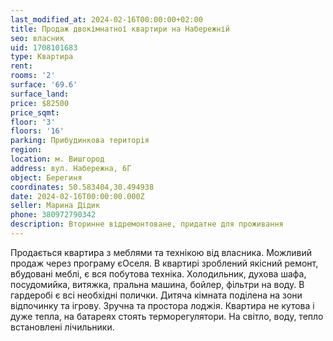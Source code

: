 ```yaml
---
last_modified_at: 2024-02-16T00:00:00+02:00
title: Продаж двокімнатної квартири на Набережній
seo: власник
uid: 1708101683
type: Квартира
rent:
rooms: '2'
surface: '69.6'
surface_land:
price: $82500
price_sqmt:
floor: '3'
floors: '16'
parking: Прибудинкова територія
region:
location: м. Вишгород
address: вул. Набережна, 6Г
object: Берегиня
coordinates: 50.583404,30.494938
date: 2024-02-16T00:00:00.000Z
seller: Марина Дідик
phone: 380972790342
description: Вторинне відремонтоване, придатне для проживання
---
```


Продається квартира з меблями та технікою від власника. Можливий продаж через програму єОселя. В квартирі зроблений якісний ремонт, вбудовані меблі, є вся побутова техніка. Холодильник, духова шафа, посудомийка, витяжка, пральна машина, бойлер, фільтри на воду. В гардеробі є всі необхідні полички. Дитяча кімната поділена на зони відпочинку та ігрову. Зручна та простора лоджія. Квартира не кутова і дуже тепла, на батареях стоять терморегулятори. На світло, воду, тепло встановлені лічильники.
